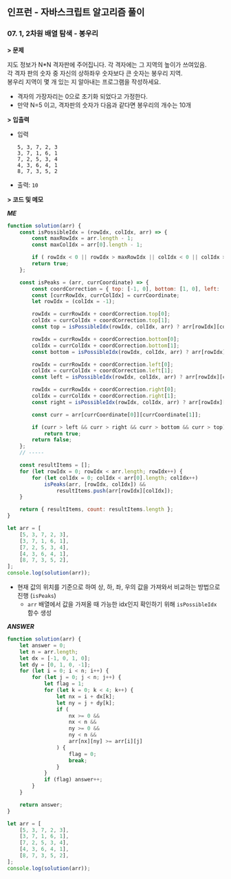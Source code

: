 ## 인프런 - 자바스크립트 알고리즘 풀이

### **07.** 1, 2차원 배열 탐색 - 봉우리

**> 문제**

지도 정보가 N\*N 격자판에 주어집니다. 각 격자에는 그 지역의 높이가 쓰여있음.  
각 격자 판의 숫자 중 자신의 상하좌우 숫자보다 큰 숫자는 봉우리 지역.  
봉우리 지역이 몇 개 있는 지 알아내는 프로그램을 작성하세요.

-   격자의 가장자리는 0으로 초기화 되었다고 가정한다.
-   만약 N=5 이고, 격자판의 숫자가 다음과 같다면 봉우리의 개수는 10개

**> 입출력**

-   입력
    ```
    5, 3, 7, 2, 3
    3, 7, 1, 6, 1
    7, 2, 5, 3, 4
    4, 3, 6, 4, 1
    8, 7, 3, 5, 2
    ```
-   출력: `10`

**> 코드 및 메모**

**_ME_**

```js
function solution(arr) {
    const isPossibleIdx = (rowIdx, colIdx, arr) => {
        const maxRowIdx = arr.length - 1;
        const maxColIdx = arr[0].length - 1;

        if ( rowIdx < 0 || rowIdx > maxRowIdx || colIdx < 0 || colIdx > maxColIdx ) return false;
        return true;
    };

    const isPeaks = (arr, currCoordinate) => {
        const coordCorrection = { top: [-1, 0], bottom: [1, 0], left: [0, -1], right: [0, 1] };
        const [currRowIdx, currColIdx] = currCoordinate;
        let rowIdx = (colIdx = -1);

        rowIdx = currRowIdx + coordCorrection.top[0];
        colIdx = currColIdx + coordCorrection.top[1];
        const top = isPossibleIdx(rowIdx, colIdx, arr) ? arr[rowIdx][colIdx] : 0;

        rowIdx = currRowIdx + coordCorrection.bottom[0];
        colIdx = currColIdx + coordCorrection.bottom[1];
        const bottom = isPossibleIdx(rowIdx, colIdx, arr) ? arr[rowIdx][colIdx] : 0;

        rowIdx = currRowIdx + coordCorrection.left[0];
        colIdx = currColIdx + coordCorrection.left[1];
        const left = isPossibleIdx(rowIdx, colIdx, arr) ? arr[rowIdx][colIdx] : 0;

        rowIdx = currRowIdx + coordCorrection.right[0];
        colIdx = currColIdx + coordCorrection.right[1];
        const right = isPossibleIdx(rowIdx, colIdx, arr) ? arr[rowIdx][colIdx] : 0;

        const curr = arr[currCoordinate[0]][currCoordinate[1]];

        if (curr > left && curr > right && curr > bottom && curr > top)
            return true;
        return false;
    };
    // -----

    const resultItems = [];
    for (let rowIdx = 0; rowIdx < arr.length; rowIdx++) {
        for (let colIdx = 0; colIdx < arr[0].length; colIdx++)
            isPeaks(arr, [rowIdx, colIdx]) &&
                resultItems.push(arr[rowIdx][colIdx]);
    }

    return { resultItems, count: resultItems.length };
}

let arr = [
    [5, 3, 7, 2, 3],
    [3, 7, 1, 6, 1],
    [7, 2, 5, 3, 4],
    [4, 3, 6, 4, 1],
    [8, 7, 3, 5, 2],
];
console.log(solution(arr));
```

-   현재 값의 위치를 기준으로 하여 상, 하, 좌, 우의 값을 가져와서 비교하는 방법으로 진행 (`isPeaks`)
    -   `arr` 배열에서 값을 가져올 때 가능한 idx인지 확인하기 위해 `isPossibleIdx` 함수 생성

**_ANSWER_**

```js
function solution(arr) {
    let answer = 0;
    let n = arr.length;
    let dx = [-1, 0, 1, 0];
    let dy = [0, 1, 0, -1];
    for (let i = 0; i < n; i++) {
        for (let j = 0; j < n; j++) {
            let flag = 1;
            for (let k = 0; k < 4; k++) {
                let nx = i + dx[k];
                let ny = j + dy[k];
                if (
                    nx >= 0 &&
                    nx < n &&
                    ny >= 0 &&
                    ny < n &&
                    arr[nx][ny] >= arr[i][j]
                ) {
                    flag = 0;
                    break;
                }
            }
            if (flag) answer++;
        }
    }

    return answer;
}

let arr = [
    [5, 3, 7, 2, 3],
    [3, 7, 1, 6, 1],
    [7, 2, 5, 3, 4],
    [4, 3, 6, 4, 1],
    [8, 7, 3, 5, 2],
];
console.log(solution(arr));
```
